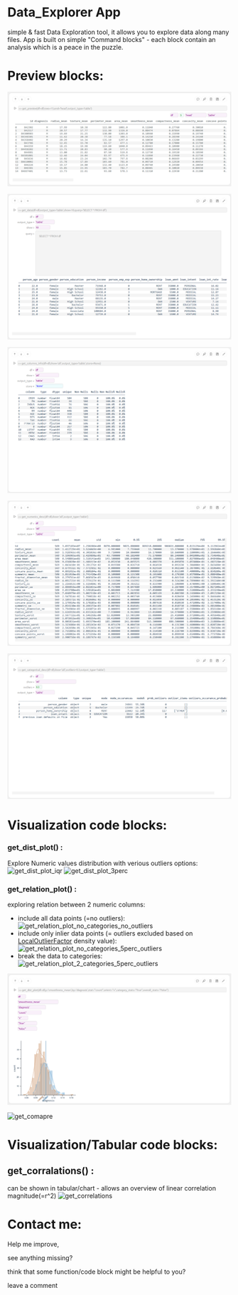 # Data_Explorer App

simple & fast Data Exploration tool,
it allows you to explore data along many files.
App is built on simple "Command blocks" - each block contain an analysis which is a peace in the puzzle.

# Preview blocks:
![get_preview](screenshots/get_preview.png)

![get_data](screenshots/get_data.png)

![get_columns_info](screenshots/get_columns_info.png)

![get_numerics_desc](screenshots/get_numerics_desc.png)

![get_categorical_desc](screenshots/get_categorical_desc.png)


# Visualization code blocks:
### get_dist_plot() : 
Explore Numeric values distribution with verious outliers options:
![get_dist_plot_iqr](screenshots/get_dist_plot_iqr.png)
![get_dist_plot_3perc](screenshots/get_dist_plot_3perc.png)

### get_relation_plot() : 
exploring relation between 2 numeric columns:
* include all data points (=no outliers):
![get_relation_plot_no_categories_no_outliers](screenshots/get_relation_plot_no_categories_no_outliers.png)
* include only inlier data points (= outliers excluded based on [LocalOutlierFactor](https://scikit-learn.org/1.5/modules/generated/sklearn.neighbors.LocalOutlierFactor.html) density value):
![get_relation_plot_no_categories_5perc_outliers](screenshots/get_relation_plot_no_categories_5perc_outliers.png)
* break the data to categories:
![get_relation_plot_2_categories_5perc_outliers](screenshots/get_relation_plot_2_categories_5perc_outliers.png)



![get_dist_plot](screenshots/get_dist_plot.png)



![get_comapre](screenshots/get_compare.png)

# Visualization/Tabular code blocks:
  ## get_corralations() : 
  can be shown in tabular/chart - allows an overview of linear correlation magnitude(=r^2)
  ![get_correlations](screenshots/get_correlations.png)

# Contact me:
Help me improve,

see anything missing?

think that some function/code block might be helpful to you?

leave a comment 



